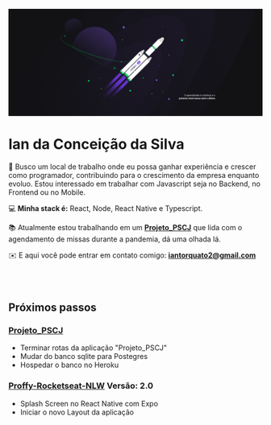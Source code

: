 <p align="center"> <img  align="center" src="https://github.com/IanTorquato/IanTorquato/blob/master/1%20-%20NLW%20%2302%20-%202560x1080.jpg?raw=true"/> </p>

<h1> Ian da Conceição da Silva  </h1>

:pencil: Busco um local de trabalho onde eu possa ganhar experiência e crescer como programador, contribuindo para o crescimento da empresa enquanto evoluo.
Estou interessado em trabalhar com Javascript seja no Backend, no Frontend ou no Mobile. <br/>

💻 **Minha stack é:** React, Node, React Native e Typescript.

📚 Atualmente estou trabalhando em um **[Projeto_PSCJ](https://github.com/IanTorquato/Projeto_PSCJ)** que lida com o agendamento de missas durante a pandemia, dá uma olhada lá.

✉️ E aqui você pode entrar em contato comigo: **iantorquato2@gmail.com**

<br/> <br/>

<h2> Próximos passos </h2>

### [Projeto_PSCJ](https://github.com/IanTorquato/Projeto_PSCJ)

* Terminar rotas da aplicação "Projeto_PSCJ"
* Mudar do banco sqlite para Postegres
* Hospedar o banco no Heroku

### [Proffy-Rocketseat-NLW](https://github.com/IanTorquato/Proffy-Rocketseat-NLW) Versão: 2.0

 * Splash Screen no React Native com Expo
 * Iniciar o novo Layout da aplicação
